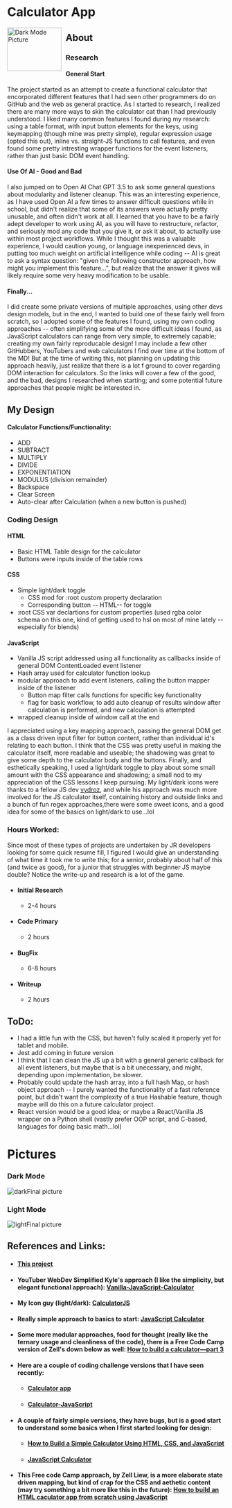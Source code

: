 # Calculator App

<img src="darkFinal.png"
     alt="Dark Mode Picture"
     style="float: left; margin-right: 10px; width: 125px; height: 100px" />

## About

### Research

#### General Start
The project started as an attempt to create a functional calculator that encorporated different features that I had seen other programmers do on GitHub and the web as general practice. As I started to research, I realized there are many more ways to skin the calculator cat than I had previously understood. I liked many common features I found during my research: using a table format, with input button elements for the keys, using keymapping (though mine was pretty simple), regular expression usage (opted this out), inline vs. straight-JS functions to call features, and even found some pretty intresting wrapper functions for the event listeners, rather than just basic DOM event handling. 

#### Use Of AI - Good and Bad
I also jumped on to Open AI Chat GPT 3.5 to ask some general questions about modularity and listener cleanup. This was an interesting experience, as I have used Open AI a few times to answer difficult questions while in school, but didn't realize that some of its answers were actually pretty unusable, and often didn't work at all. I learned that you have to be a fairly adept developer to work using AI, as you will have to restructure, refactor, and seriously mod any code that you give it, or ask it about, to actually use within most project workflows. While I thought this was a valuable experience, I would caution young, or language inexperienced devs, in putting too much weight on artificial intelligence while coding -- AI is great to ask a syntax question: "given the following constructor approach, how might you implement this feature...", but realize that the answer it gives will likely require some very heavy modification to be usable.

#### Finally...
I did create some private versions of multiple approaches, using other devs design models, but in the end, I wanted to build one of these fairly well from scratch, so I adopted some of the features I found, using my own coding approaches -- often simplifying some of the more difficult ideas I found, as JavaScript calculators can range from very simple, to extremely capable; creating my own fairly reproducable design! I may include a few other GitHubbers, YouTubers and web calculators I find over time at the bottom of the MD! But at the time of writing this, not planning on updating this approach heavily, just realize that there is a lot f ground to cover regarding DOM interaction for calculators. So the links will cover a few of the good, and the bad, designs I researched when starting; and some potential future approaches that people might be interested in.

## My Design

#### Calculator Functions/Functionality:
- ADD
- SUBTRACT
- MULTIPLY
- DIVIDE
- EXPONENTIATION
- MODULUS (division remainder)
- Backspace
- Clear Screen
- Auto-clear after Calculation (when a new button is pushed)

### Coding Design
#### HTML
- Basic HTML Table design for the calculator
- Buttons were inputs inside of the table rows

#### CSS
- Simple light/dark toggle
    - CSS mod for :root custom property declaration
    - Corresponding button -- HTML-- for toggle
- :root CSS var declartions for custom properties (used rgba color schema on this one, kind of getting used to hsl on most of mine lately -- especially for blends)

#### JavaScript
- Vanilla JS script addressed using all functionality as callbacks inside of general DOM ContentLoaded event listener
- Hash array used for calculator function lookup
- modular approach to add event listeners, calling the button mapper inside of the listener
    - Button map filter calls functions for specific key functionality
    - flag for basic workflow, to add auto cleanup of results window after calculation is performed, and new calculation is attempted
- wrapped cleanup inside of window call at the end

I appreciated using a key mapping approach, passing the general DOM get as a class driven input filter for button content, rather than individual id's relating to each button. I think that the CSS was pretty useful in making the calculator itself, more readable and useable; the shadowing was great to give some depth to the calculator body and the buttons. 
Finally, and esthetically speaking, I used a light/dark toggle to play about some small amount with the CSS appearance and shadowing; a small nod to my appreciation of the CSS lessons I keep pursuing. My light/dark icons were thanks to a fellow JS dev [vydroz](https://codepen.io/vydroz/pen/jOGywpO), and while his approach was much more involved for the JS calculator itself, containing history and outside links and a bunch of fun regex approaches,there were some sweet icons, and a good idea for some of the basics on light/dark to use...lol 
    

### Hours Worked:
Since most of these types of projects are undertaken by JR developers looking for some quick resume fill, I figured I would give an understanding of what time it took me to write this; for a senior, probably about half of this (and twice as good), for a junior that struggles with beginner JS maybe double? Notice the write-up and research is a lot of the game.
- #### Initial Research
    - 2-4 hours
- #### Code Primary
    - 2 hours
- #### BugFix
    - 6-8 hours
- #### Writeup
    - 2 hours

## ToDo:
- I had a little fun with the CSS, but haven't fully scaled it properly yet for tablet and mobile.
- Jest add coming in future version
-  I think that I can clean the JS up a bit with a general generic callback for all event listeners, but maybe that is a bit unecessary, and might, depending upon implementation, be slower.
- Probably could update the hash array, into a full hash Map, or hash object approach -- I purely wanted the functionality of a fast reference point, but didn't want the complexity of a true Hashable feature, though maybe will do this on a future calculator project.
- React version would be a good idea; or maybe a React/Vanilla JS wrapper on a Python shell (vastly prefer OOP script, and C-based, languages for doing basic math...lol)


# Pictures
### Dark Mode
![darkFinal picture](/darkFinal.png "Dark mode picture")

### Light Mode
![lightFinal picture](/lightFinal.png "Light mode picture")

## References and Links:
- #### [This project](https://github.com/PGA-dev/Calculator)
- #### YouTuber WebDev Simplified Kyle's approach (I like the simplicity, but elegant functional approach): [Vanilla-JavaScript-Calculator](https://github.com/WebDevSimplified/Vanilla-JavaScript-Calculator)
- #### My Icon guy (light/dark): [CalculatorJS](https://codepen.io/vydroz/pen/jOGywpO)
- #### Really simple approach to basics to start: [JavaScript Calculator](https://www.javatpoint.com/javascript-calculator)
- #### Some more modular approaches, food for thought (really like the ternary usage and cleanliness of the code), there is a Free Code Camp version of Zell's down below as well: [How to build a calculator—part 3](https://zellwk.com/blog/calculator-part-3/)
- #### Here are a couple of coding challenge versions that I have seen recently: 
    - #### [Calculator app](https://www.frontendmentor.io/challenges/calculator-app-9lteq5N29)
    - #### [Calculator-JavaScript](https://github.com/CodeExplainedRepo/Calculator-JavaScript/tree/master)
- #### A couple of fairly simple versions, they have bugs, but is a good start to understand some basics when I first started looking for design: 
    - #### [How to Build a Simple Calculator Using HTML, CSS, and JavaScript](https://www.makeuseof.com/build-a-simple-calculator-using-html-css-javascript/)
    - #### [JavaScript Calculator](https://www.geeksforgeeks.org/javascript-calculator/)
- #### This Free code Camp approach, by Zell Liew, is a more elaborate state driven mapping, but kind of crap for the CSS and aethetic content (may try something a bit more like this in the future): [How to build an HTML caculator app from scratch using JavaScript](https://www.freecodecamp.org/news/how-to-build-an-html-calculator-app-from-scratch-using-javascript-4454b8714b98/)
